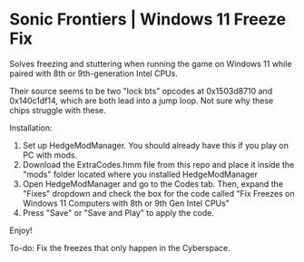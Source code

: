 # Sonic Frontiers | Windows 11 Freeze Fix
Solves freezing and stuttering when running the game on Windows 11 while paired with 8th or 9th-generation Intel CPUs.

Their source seems to be two "lock bts" opcodes at 0x1503d8710 and 0x140c1df14, which are both lead into a jump loop. Not sure why these chips struggle with these.

Installation:

1. Set up HedgeModManager. You should already have this if you play on PC with mods.
2. Download the ExtraCodes.hmm file from this repo and place it inside the  "mods" folder located where you installed HedgeModManager
3. Open HedgeModManager and go to the Codes tab. Then, expand the "Fixes" dropdown and check the box for the code called "Fix Freezes on Windows 11 Computers with 8th or 9th Gen Intel CPUs"
4. Press "Save" or "Save and Play" to apply the code.

Enjoy!

To-do:
Fix the freezes that only happen in the Cyberspace.
